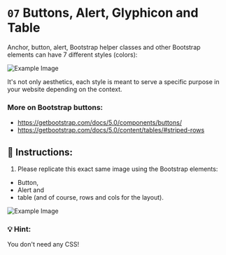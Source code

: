 # `07` Buttons, Alert, Glyphicon and Table

Anchor, button, alert, Bootstrap helper classes and other Bootstrap elements can have 7 different styles (colors):

![Example Image](../../blob/main/assets/1509928954908_13250fe20b6f2ee9e37d18053e1a56fa.png)


It's not only aesthetics, each style is meant to serve a specific purpose in your website depending on the context.

### More on Bootstrap buttons:

- https://getbootstrap.com/docs/5.0/components/buttons/
- https://getbootstrap.com/docs/5.0/content/tables/#striped-rows

## 📝 Instructions:

1. Please replicate this exact same image using the Bootstrap elements: 

- Button, 
- Alert and 
- table (and of course, rows and cols for the layout).

![Example Image](../../blob/main/assets/1509928996281_e5796b115653b0ecb1028ad585b7ff8b.png)

### :bulb: Hint:

You don't need any CSS!

